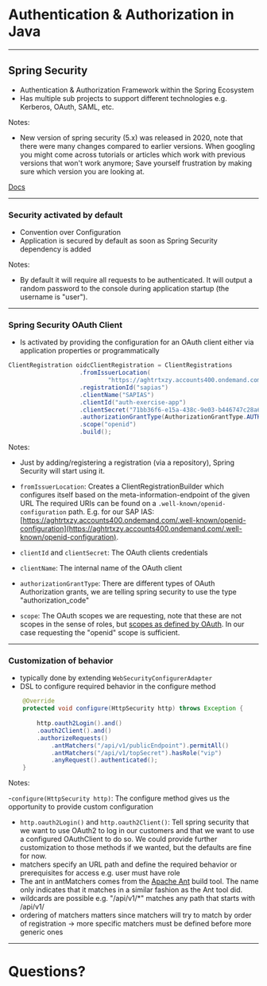 # Authentication & Authorization in Java

---

## Spring Security


- Authentication & Authorization Framework within the Spring Ecosystem
- Has multiple sub projects to support different technologies e.g. Kerberos, OAuth, SAML, etc.

Notes:
- New version of spring security (5.x) was released in 2020, note that there were many changes compared to earlier versions. When googling you might come across tutorials or articles which work with previous versions that won't work anymore; Save yourself frustration by making sure which version you are looking at.

[Docs](https://docs.spring.io/spring-security/site/docs/current/reference/html5/)


---

### Security activated by default

- Convention over Configuration
- Application is secured by default as soon as Spring Security dependency is added

Notes:
- By default it will require all requests to be authenticated. It will output a random password to the console during application startup (the username is "user"). 

---

### Spring Security OAuth Client

- Is activated by providing the configuration for an OAuth client either via application properties or programmatically

```java
ClientRegistration oidcClientRegistration = ClientRegistrations
                    .fromIssuerLocation(
                            "https://aghtrtxzy.accounts400.ondemand.com")
                    .registrationId("sapias")
                    .clientName("SAPIAS")
                    .clientId("auth-exercise-app")
                    .clientSecret("71bb36f6-e15a-438c-9e03-b446747c28a6")
                    .authorizationGrantType(AuthorizationGrantType.AUTHORIZATION_CODE)
                    .scope("openid")
                    .build();

```

Notes:
- Just by adding/registering a registration (via a repository), Spring Security will start using it.

- `fromIssuerLocation`: Creates a ClientRegistrationBuilder which configures itself based on the meta-information-endpoint of the given URL
        The required URIs can be found on a `.well-known/openid-configuration` path.
            E.g. for our SAP IAS: [https://aghtrtxzy.accounts400.ondemand.com/.well-known/openid-configuration](https://aghtrtxzy.accounts400.ondemand.com/.well-known/openid-configuration).
- `clientId` and `clientSecret`: The OAuth clients credentials
- `clientName`: The internal name of the OAuth client
- `authorizationGrantType`: There are different types of OAuth Authorization grants, we are telling spring security to use the type "authorization_code"
- `scope`: The OAuth scopes we are requesting, note that these are not scopes in the sense of roles, but [scopes as defined by OAuth](https://oauth.net/2/scope/). In our case requesting the "openid" scope is sufficient.

---


### Customization of behavior

- typically done by extending `WebSecurityConfigurerAdapter`
- DSL to configure required behavior in the configure method

```java
	@Override
	protected void configure(HttpSecurity http) throws Exception {
		
		http.oauth2Login().and()
        .oauth2Client().and()
        .authorizeRequests()
		    .antMatchers("/api/v1/publicEndpoint").permitAll()
		    .antMatchers("/api/v1/topSecret").hasRole("vip")
		    .anyRequest().authenticated();
	}

```

Notes:

-`configure(HttpSecurity http)`: The configure method gives us the opportunity to provide custom configuration
- `http.oauth2Login()` and `http.oauth2Client()`: Tell spring security that we want to use OAuth2 to log in our customers and that we want to use a configured OAuthClient to do so. We could provide further customization to those methods if we wanted, but the defaults are fine for now.
- matchers specify an URL path and define the required behavior or prerequisites for access e.g. user must have role
- The ant in antMatchers comes from the [Apache Ant](https://ant.apache.org/) build tool. The name only indicates that it matches in a similar fashion as the Ant tool did.
- wildcards are possible e.g. "/api/v1/*" matches any path that starts with /api/v1/
- ordering of matchers matters since matchers will try to match by order of registration -> more specific matchers must be defined before more generic ones


---

# Questions?
